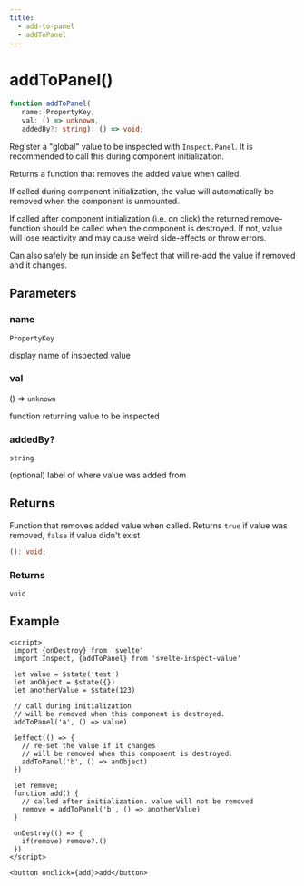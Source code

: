```yaml
---
title:
  - add-to-panel
  - addToPanel
---
```


# addToPanel()

```ts
function addToPanel(
   name: PropertyKey, 
   val: () => unknown, 
   addedBy?: string): () => void;
```

Register a "global" value to be inspected with `Inspect.Panel`.
It is recommended to call this during component initialization.

Returns a function that removes the added value when called.

If called during component initialization, the value will automatically be removed when the component is unmounted.

If called after component initialization (i.e. on click) the returned remove-function should be called when the component is destroyed.
If not, value will lose reactivity and may cause weird side-effects or throw errors.

Can also safely be run inside an $effect that will re-add the value if removed and it changes.

## Parameters

### name

`PropertyKey`

display name of inspected value

### val

() => `unknown`

function returning value to be inspected

### addedBy?

`string`

(optional) label of where value was added from

## Returns

Function that removes added value when called. Returns `true` if value was removed, `false` if value didn't exist

```ts
(): void;
```

### Returns

`void`

## Example

```svelte
<script>
 import {onDestroy} from 'svelte'
 import Inspect, {addToPanel} from 'svelte-inspect-value'

 let value = $state('test')
 let anObject = $state({})
 let anotherValue = $state(123)

 // call during initialization
 // will be removed when this component is destroyed.
 addToPanel('a', () => value)

 $effect(() => {
   // re-set the value if it changes
   // will be removed when this component is destroyed.
   addToPanel('b', () => anObject)
 })

 let remove;
 function add() {
   // called after initialization. value will not be removed
   remove = addToPanel('b', () => anotherValue)
 }

 onDestroy(() => {
   if(remove) remove?.()
 })
</script>

<button onclick={add}>add</button>

```
